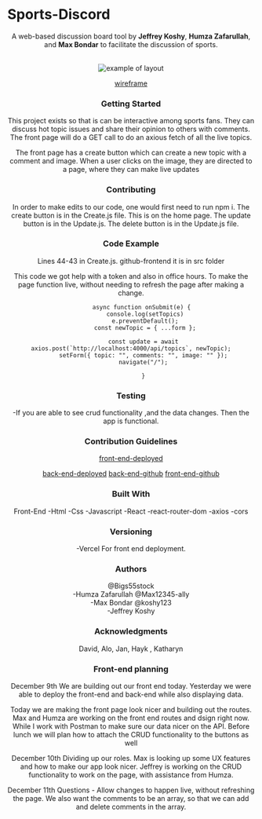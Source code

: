 
# Sports-Discord

<div align="center">A web-based discussion board tool by <strong>Jeffrey Koshy</strong>, <strong>Humza Zafarullah</strong>, and <strong>Max Bondar</strong> to facilitate the discussion of sports.
<br></br>

![example of layout](https://files.slack.com/files-pri/T0351JZQ0-F04EY5S8BD2/2.png)

[wireframe](https://media.git.generalassemb.ly/user/45445/files/8629127f-f10e-4cad-be99-d488d6495734)

### Getting Started

This project exists so that is can be interactive among sports fans. They can discuss hot topic issues and share their opinion to others with comments. 
The front page will do a GET call to do an axious fetch of all the live topics. 


The front page has a create button which can create a new topic with a comment and image. When a user clicks on the image, they are directed to a page, where they can make live updates


### Contributing
In order to make edits to our code, one would first need to run npm i.
The create button is in the Create.js file. This is on the home page. 
The update button is in the Update.js. 
The delete button is in the Update.js file.




### Code Example

Lines 44-43 in Create.js.
github-frontend
it is in src folder

This code we got help with a token and also in office hours. To make the page function live, without needing to refresh the page after making a change.
```
      async function onSubmit(e) {
        console.log(setTopics)
        e.preventDefault();
        const newTopic = { ...form };

       const update = await axios.post(`http://localhost:4000/api/topics`, newTopic);
       setForm({ topic: "", comments: "", image: "" });
       navigate("/");

       }
```

### Testing
-If you are able to see crud functionality ,and the data changes. Then the app is functional. 

### Contribution Guidelines

[front-end-deployed](https://project3-front-end.vercel.app/)

[back-end-deployed](https://sports-discord.fly.dev/api/topics)
[back-end-github](https://github.com/koshy123/project3-back-end)
[front-end-github](https://github.com/koshy123/project3-front-end)


### Built With
Front-End
-Html
-Css
-Javascript
-React
-react-router-dom
-axios 
-cors


### Versioning
-Vercel
For front end deployment. 


### Authors
@Bigs55stock   
-Humza Zafarullah
@Max12345-ally    
-Max Bondar
@koshy123     
-Jeffrey Koshy


### Acknowledgments

David, Alo, Jan, Hayk , Katharyn


### Front-end planning

December 9th
We are building out our front end today. Yesterday we were able to deploy the front-end and back-end while also displaying data.

Today we are making the front page look nicer and building out the routes. Max and Humza are working on the front end routes and dsign right now. While I work with Postman to make sure our data nicer on the API. Before lunch we will plan how to attach the CRUD functionality to the buttons as well

December 10th
Dividing up our roles. Max is looking up some UX features and how to make our app look nicer. Jeffrey is working on the CRUD functionality to work on the page, with assistance from Humza. 


December 11th
Questions - Allow changes to happen live, without refreshing the page.
We also want the comments to be an array, so that we can add and delete comments in the array.
